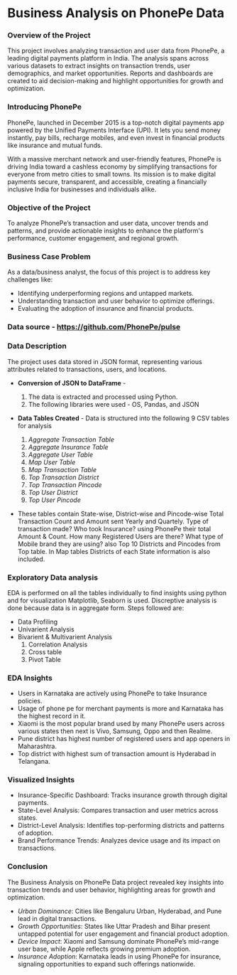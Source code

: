 # **Business Analysis on PhonePe Data**

### Overview of the Project
This project involves analyzing transaction and user data from PhonePe, a leading digital payments platform in India. The analysis spans across various datasets to extract insights on transaction trends, user demographics, and market opportunities. Reports and dashboards are created to aid decision-making and highlight opportunities for growth and optimization.

### Introducing PhonePe
PhonePe, launched in December 2015 is a top-notch digital payments app powered by the Unified Payments Interface (UPI). It lets you send money instantly, pay bills, recharge mobiles, and even invest in financial products like insurance and mutual funds.

With a massive merchant network and user-friendly features, PhonePe is driving India toward a cashless economy by simplifying transactions for everyone from metro cities to small towns. Its mission is to make digital payments secure, transparent, and accessible, creating a financially inclusive India for businesses and individuals alike.

### Objective of the Project
To analyze PhonePe’s transaction and user data, uncover trends and patterns, and provide actionable insights to enhance the platform's performance, customer engagement, and regional growth.

### Business Case Problem
As a data/business analyst, the focus of this project is to address key challenges like:

* Identifying underperforming regions and untapped markets.
* Understanding transaction and user behavior to optimize offerings.
* Evaluating the adoption of insurance and financial products.

### Data source - https://github.com/PhonePe/pulse
### Data Description
The project uses data stored in JSON format, representing various attributes related to transactions, users, and locations.

* **Conversion of JSON to DataFrame** - 
    1. The data is extracted and processed using Python. 
    2. The following libraries were used - OS, Pandas, and JSON
* **Data Tables Created** - Data is structured into the following 9 CSV tables for analysis

    1. *Aggregate Transaction Table*
    2. *Aggregate Insurance Table*
    3. *Aggregate User Table*
    4. *Map User Table*
    5. *Map Transaction Table*
    6. *Top Transaction District*
    7. *Top Transaction Pincode*
    8. *Top User District*
    9. *Top User Pincode*
* These tables contain State-wise, District-wise and Pincode-wise Total Transaction Count and Amount sent Yearly and Quartely. Type of transaction made? Who took Insurance? using PhonePe their total Amount & Count. How many Registered Users are there? What type of Mobile brand they are using? also Top 10 Districts and Pincodes from Top table. In Map tables Districts of each State information is also included.

### Exploratory Data analysis
EDA is performed on all the tables individually to find insights using python and for visualization Matplotlib, Seaborn is used. Discreptive analysis is done because data is in aggregate form. Steps followed are:
* Data Profiling
* Univarient Analysis
* Bivarient & Multivarient Analysis
    1. Correlation Analysis
    2. Cross table
    3. Pivot Table

### EDA Insights

* Users in Karnataka are actively using PhonePe to take Insurance policies.                     
* Usage of phone pe for merchant payments is more and Karnataka has the highest record in it.  
* Xiaomi is the most popular brand used by many PhonePe users across various states then next is Vivo, Samsung, Oppo and then Realme.         
* Pune district has highest number of registered users and app openers in Maharashtra.   
* Top district with highest sum of transaction amount is Hyderabad in Telangana.


### Visualized Insights
* Insurance-Specific Dashboard: Tracks insurance growth through digital payments.
* State-Level Analysis: Compares transaction and user metrics across states.
* District-Level Analysis: Identifies top-performing districts and patterns of adoption.
* Brand Performance Trends: Analyzes device usage and its impact on transactions.

### Conclusion
The Business Analysis on PhonePe Data project revealed key insights into transaction trends and user behavior, highlighting areas for growth and optimization.
* *Urban Dominance*: Cities like Bengaluru Urban, Hyderabad, and Pune lead in digital transactions.
* *Growth Opportunities*: States like Uttar Pradesh and Bihar present untapped potential for user engagement and financial product adoption.
* *Device Impact*: Xiaomi and Samsung dominate PhonePe’s mid-range user base, while Apple reflects growing premium adoption.
* *Insurance Adoption*: Karnataka leads in using PhonePe for insurance, signaling opportunities to expand such offerings nationwide.

